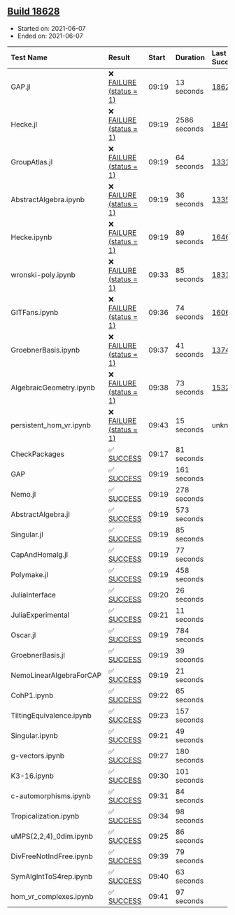 ## [Build 18628](https://oscarci.mathematik.uni-kl.de/job/oscar/18628/)

* Started on: 2021-06-07
* Ended on: 2021-06-07

| Test Name    | Result | Start | Duration | Last Success | First Failure |
|:-------------|:-------|:------|:---------|:-------------|:--------------|
| GAP.jl | ❌ [FAILURE (status = 1)](https://oscarci.mathematik.uni-kl.de/job/oscar/18628/artifact/logs/build-18628/GAP.jl.log) | 09:19 | 13 seconds | [18626](https://oscarci.mathematik.uni-kl.de/job/oscar/18626/) | [18627](https://oscarci.mathematik.uni-kl.de/job/oscar/18627/) |
| Hecke.jl | ❌ [FAILURE (status = 1)](https://oscarci.mathematik.uni-kl.de/job/oscar/18628/artifact/logs/build-18628/Hecke.jl.log) | 09:19 | 2586 seconds | [18490](https://oscarci.mathematik.uni-kl.de/job/oscar/18490/) | [18491](https://oscarci.mathematik.uni-kl.de/job/oscar/18491/) |
| GroupAtlas.jl | ❌ [FAILURE (status = 1)](https://oscarci.mathematik.uni-kl.de/job/oscar/18628/artifact/logs/build-18628/GroupAtlas.jl.log) | 09:19 | 64 seconds | [13311](https://oscarci.mathematik.uni-kl.de/job/oscar/13311/) | [13312](https://oscarci.mathematik.uni-kl.de/job/oscar/13312/) |
| AbstractAlgebra.ipynb | ❌ [FAILURE (status = 1)](https://oscarci.mathematik.uni-kl.de/job/oscar/18628/artifact/logs/build-18628/AbstractAlgebra.ipynb.log) | 09:19 | 36 seconds | [13355](https://oscarci.mathematik.uni-kl.de/job/oscar/13355/) | [13356](https://oscarci.mathematik.uni-kl.de/job/oscar/13356/) |
| Hecke.ipynb | ❌ [FAILURE (status = 1)](https://oscarci.mathematik.uni-kl.de/job/oscar/18628/artifact/logs/build-18628/Hecke.ipynb.log) | 09:19 | 89 seconds | [16463](https://oscarci.mathematik.uni-kl.de/job/oscar/16463/) | [16464](https://oscarci.mathematik.uni-kl.de/job/oscar/16464/) |
| wronski-poly.ipynb | ❌ [FAILURE (status = 1)](https://oscarci.mathematik.uni-kl.de/job/oscar/18628/artifact/logs/build-18628/wronski-poly.ipynb.log) | 09:33 | 85 seconds | [18314](https://oscarci.mathematik.uni-kl.de/job/oscar/18314/) | [18315](https://oscarci.mathematik.uni-kl.de/job/oscar/18315/) |
| GITFans.ipynb | ❌ [FAILURE (status = 1)](https://oscarci.mathematik.uni-kl.de/job/oscar/18628/artifact/logs/build-18628/GITFans.ipynb.log) | 09:36 | 74 seconds | [16068](https://oscarci.mathematik.uni-kl.de/job/oscar/16068/) | [16069](https://oscarci.mathematik.uni-kl.de/job/oscar/16069/) |
| GroebnerBasis.ipynb | ❌ [FAILURE (status = 1)](https://oscarci.mathematik.uni-kl.de/job/oscar/18628/artifact/logs/build-18628/GroebnerBasis.ipynb.log) | 09:37 | 41 seconds | [13748](https://oscarci.mathematik.uni-kl.de/job/oscar/13748/) | [13749](https://oscarci.mathematik.uni-kl.de/job/oscar/13749/) |
| AlgebraicGeometry.ipynb | ❌ [FAILURE (status = 1)](https://oscarci.mathematik.uni-kl.de/job/oscar/18628/artifact/logs/build-18628/AlgebraicGeometry.ipynb.log) | 09:38 | 73 seconds | [15322](https://oscarci.mathematik.uni-kl.de/job/oscar/15322/) | [15323](https://oscarci.mathematik.uni-kl.de/job/oscar/15323/) |
| persistent_hom_vr.ipynb | ❌ [FAILURE (status = 1)](https://oscarci.mathematik.uni-kl.de/job/oscar/18628/artifact/logs/build-18628/persistent_hom_vr.ipynb.log) | 09:43 | 15 seconds | unknown | unknown |
| CheckPackages | ✅ [SUCCESS](https://oscarci.mathematik.uni-kl.de/job/oscar/18628/artifact/logs/build-18628/CheckPackages.log) | 09:17 | 81 seconds |  |  |
| GAP | ✅ [SUCCESS](https://oscarci.mathematik.uni-kl.de/job/oscar/18628/artifact/logs/build-18628/GAP.log) | 09:19 | 161 seconds |  |  |
| Nemo.jl | ✅ [SUCCESS](https://oscarci.mathematik.uni-kl.de/job/oscar/18628/artifact/logs/build-18628/Nemo.jl.log) | 09:19 | 278 seconds |  |  |
| AbstractAlgebra.jl | ✅ [SUCCESS](https://oscarci.mathematik.uni-kl.de/job/oscar/18628/artifact/logs/build-18628/AbstractAlgebra.jl.log) | 09:19 | 573 seconds |  |  |
| Singular.jl | ✅ [SUCCESS](https://oscarci.mathematik.uni-kl.de/job/oscar/18628/artifact/logs/build-18628/Singular.jl.log) | 09:19 | 85 seconds |  |  |
| CapAndHomalg.jl | ✅ [SUCCESS](https://oscarci.mathematik.uni-kl.de/job/oscar/18628/artifact/logs/build-18628/CapAndHomalg.jl.log) | 09:19 | 77 seconds |  |  |
| Polymake.jl | ✅ [SUCCESS](https://oscarci.mathematik.uni-kl.de/job/oscar/18628/artifact/logs/build-18628/Polymake.jl.log) | 09:19 | 458 seconds |  |  |
| JuliaInterface | ✅ [SUCCESS](https://oscarci.mathematik.uni-kl.de/job/oscar/18628/artifact/logs/build-18628/JuliaInterface.log) | 09:20 | 26 seconds |  |  |
| JuliaExperimental | ✅ [SUCCESS](https://oscarci.mathematik.uni-kl.de/job/oscar/18628/artifact/logs/build-18628/JuliaExperimental.log) | 09:21 | 11 seconds |  |  |
| Oscar.jl | ✅ [SUCCESS](https://oscarci.mathematik.uni-kl.de/job/oscar/18628/artifact/logs/build-18628/Oscar.jl.log) | 09:19 | 784 seconds |  |  |
| GroebnerBasis.jl | ✅ [SUCCESS](https://oscarci.mathematik.uni-kl.de/job/oscar/18628/artifact/logs/build-18628/GroebnerBasis.jl.log) | 09:19 | 39 seconds |  |  |
| NemoLinearAlgebraForCAP | ✅ [SUCCESS](https://oscarci.mathematik.uni-kl.de/job/oscar/18628/artifact/logs/build-18628/NemoLinearAlgebraForCAP.log) | 09:19 | 21 seconds |  |  |
| CohP1.ipynb | ✅ [SUCCESS](https://oscarci.mathematik.uni-kl.de/job/oscar/18628/artifact/logs/build-18628/CohP1.ipynb.log) | 09:22 | 65 seconds |  |  |
| TiltingEquivalence.ipynb | ✅ [SUCCESS](https://oscarci.mathematik.uni-kl.de/job/oscar/18628/artifact/logs/build-18628/TiltingEquivalence.ipynb.log) | 09:23 | 157 seconds |  |  |
| Singular.ipynb | ✅ [SUCCESS](https://oscarci.mathematik.uni-kl.de/job/oscar/18628/artifact/logs/build-18628/Singular.ipynb.log) | 09:21 | 49 seconds |  |  |
| g-vectors.ipynb | ✅ [SUCCESS](https://oscarci.mathematik.uni-kl.de/job/oscar/18628/artifact/logs/build-18628/g-vectors.ipynb.log) | 09:27 | 180 seconds |  |  |
| K3-16.ipynb | ✅ [SUCCESS](https://oscarci.mathematik.uni-kl.de/job/oscar/18628/artifact/logs/build-18628/K3-16.ipynb.log) | 09:30 | 101 seconds |  |  |
| c-automorphisms.ipynb | ✅ [SUCCESS](https://oscarci.mathematik.uni-kl.de/job/oscar/18628/artifact/logs/build-18628/c-automorphisms.ipynb.log) | 09:31 | 84 seconds |  |  |
| Tropicalization.ipynb | ✅ [SUCCESS](https://oscarci.mathematik.uni-kl.de/job/oscar/18628/artifact/logs/build-18628/Tropicalization.ipynb.log) | 09:34 | 98 seconds |  |  |
| uMPS(2,2,4)_0dim.ipynb | ✅ [SUCCESS](https://oscarci.mathematik.uni-kl.de/job/oscar/18628/artifact/logs/build-18628/uMPS-2-2-4-_0dim.ipynb.log) | 09:25 | 86 seconds |  |  |
| DivFreeNotIndFree.ipynb | ✅ [SUCCESS](https://oscarci.mathematik.uni-kl.de/job/oscar/18628/artifact/logs/build-18628/DivFreeNotIndFree.ipynb.log) | 09:39 | 79 seconds |  |  |
| SymAlgIntToS4rep.ipynb | ✅ [SUCCESS](https://oscarci.mathematik.uni-kl.de/job/oscar/18628/artifact/logs/build-18628/SymAlgIntToS4rep.ipynb.log) | 09:40 | 63 seconds |  |  |
| hom_vr_complexes.ipynb | ✅ [SUCCESS](https://oscarci.mathematik.uni-kl.de/job/oscar/18628/artifact/logs/build-18628/hom_vr_complexes.ipynb.log) | 09:41 | 97 seconds |  |  |
